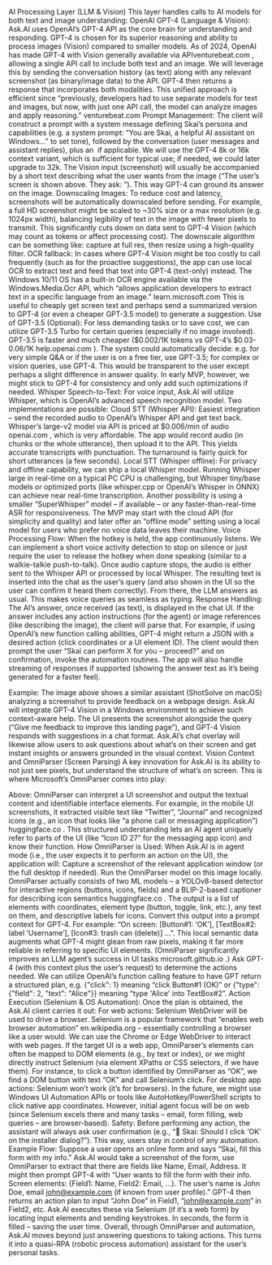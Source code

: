 AI Processing Layer (LLM & Vision)
This layer handles calls to AI models for both text and image understanding:
OpenAI GPT-4 (Language & Vision): Ask.AI uses OpenAI’s GPT-4 API as the core brain for understanding and responding. GPT-4 is chosen for its superior reasoning and ability to process images (Vision) compared to smaller models. As of 2024, OpenAI has made GPT-4 with Vision generally available via API​
venturebeat.com
, allowing a single API call to include both text and an image. We will leverage this by sending the conversation history (as text) along with any relevant screenshot (as binary/image data) to the API. GPT-4 then returns a response that incorporates both modalities. This unified approach is efficient since “previously, developers had to use separate models for text and images, but now, with just one API call, the model can analyze images and apply reasoning.”​
venturebeat.com
Prompt Management: The client will construct a prompt with a system message defining Skai’s persona and capabilities (e.g. a system prompt: “You are Skai, a helpful AI assistant on Windows...” to set tone), followed by the conversation (user messages and assistant replies), plus an <image> if applicable. We will use the GPT-4 8k or 16k context variant, which is sufficient for typical use; if needed, we could later upgrade to 32k. The Vision input (screenshot) will usually be accompanied by a short text describing what the user wants from the image (“The user’s screen is shown above. They ask: <user question>”). This way GPT-4 can ground its answer on the image.
Downscaling Images: To reduce cost and latency, screenshots will be automatically downscaled before sending. For example, a full HD screenshot might be scaled to ~30% size or a max resolution (e.g. 1024px width), balancing legibility of text in the image with fewer pixels to transmit. This significantly cuts down on data sent to GPT-4 Vision (which may count as tokens or affect processing cost). The downscale algorithm can be something like: capture at full res, then resize using a high-quality filter.
OCR fallback: In cases where GPT-4 Vision might be too costly to call frequently (such as for the proactive suggestions), the app can use local OCR to extract text and feed that text into GPT-4 (text-only) instead. The Windows 10/11 OS has a built-in OCR engine available via the Windows.Media.Ocr API, which “allows application developers to extract text in a specific language from an image.”​
learn.microsoft.com
 This is useful to cheaply get screen text and perhaps send a summarized version to GPT-4 (or even a cheaper GPT-3.5 model) to generate a suggestion.
Use of GPT-3.5 (Optional): For less demanding tasks or to save cost, we can utilize GPT-3.5 Turbo for certain queries (especially if no image involved). GPT-3.5 is faster and much cheaper ($0.002/1K tokens vs GPT-4’s $0.03-0.06/1K​
help.openai.com
). The system could automatically decide: e.g. for very simple Q&A or if the user is on a free tier, use GPT-3.5; for complex or vision queries, use GPT-4. This would be transparent to the user except perhaps a slight difference in answer quality. In early MVP, however, we might stick to GPT-4 for consistency and only add such optimizations if needed.
Whisper Speech-to-Text: For voice input, Ask.AI will utilize Whisper, which is OpenAI’s advanced speech recognition model. Two implementations are possible:
Cloud STT (Whisper API): Easiest integration – send the recorded audio to OpenAI’s Whisper API and get text back. Whisper’s large-v2 model via API is priced at $0.006/min of audio​
openai.com
, which is very affordable. The app would record audio (in chunks or the whole utterance), then upload it to the API. This yields accurate transcripts with punctuation. The turnaround is fairly quick for short utterances (a few seconds).
Local STT (Whisper offline): For privacy and offline capability, we can ship a local Whisper model. Running Whisper large in real-time on a typical PC CPU is challenging, but Whisper tiny/base models or optimized ports (like whisper.cpp or OpenAI’s Whisper in ONNX) can achieve near real-time transcription. Another possibility is using a smaller “SuperWhisper” model – if available – or any faster-than-real-time ASR for responsiveness. The MVP may start with the cloud API (for simplicity and quality) and later offer an “offline mode” setting using a local model for users who prefer no voice data leaves their machine.
Voice Processing Flow: When the hotkey is held, the app continuously listens. We can implement a short voice activity detection to stop on silence or just require the user to release the hotkey when done speaking (similar to a walkie-talkie push-to-talk). Once audio capture stops, the audio is either sent to the Whisper API or processed by local Whisper. The resulting text is inserted into the chat as the user’s query (and also shown in the UI so the user can confirm it heard them correctly). From there, the LLM answers as usual. This makes voice queries as seamless as typing.
Response Handling: The AI’s answer, once received (as text), is displayed in the chat UI. If the answer includes any action instructions (for the agent) or image references (like describing the image), the client will parse that. For example, if using OpenAI’s new function calling abilities, GPT-4 might return a JSON with a desired action (click coordinates or a UI element ID). The client would then prompt the user “Skai can perform X for you – proceed?” and on confirmation, invoke the automation routines. The app will also handle streaming of responses if supported (showing the answer text as it’s being generated for a faster feel).


Example: The image above shows a similar assistant (ShotSolve on macOS) analyzing a screenshot to provide feedback on a webpage design. Ask.AI will integrate GPT-4 Vision in a Windows environment to achieve such context-aware help. The UI presents the screenshot alongside the query (“Give me feedback to improve this landing page”), and GPT-4 Vision responds with suggestions in a chat format. Ask.AI’s chat overlay will likewise allow users to ask questions about what’s on their screen and get instant insights or answers grounded in the visual context.
Vision Context and OmniParser (Screen Parsing)
A key innovation for Ask.AI is its ability to not just see pixels, but understand the structure of what’s on screen. This is where Microsoft’s OmniParser comes into play: 

Above: OmniParser can interpret a UI screenshot and output the textual content and identifiable interface elements. For example, in the mobile UI screenshots, it extracted visible text like “Twitter”, “Journal” and recognized icons (e.g., an icon that looks like “a phone call or messaging application”)​
huggingface.co
. This structured understanding lets an AI agent uniquely refer to parts of the UI (like “Icon ID 27” for the messaging app icon) and know their function.
How OmniParser is Used: When Ask.AI is in agent mode (i.e., the user expects it to perform an action on the UI), the application will:
Capture a screenshot of the relevant application window (or the full desktop if needed).
Run the OmniParser model on this image locally. OmniParser actually consists of two ML models – a YOLOv8-based detector for interactive regions (buttons, icons, fields) and a BLIP-2-based captioner for describing icon semantics​
huggingface.co
. The output is a list of elements with coordinates, element type (button, toggle, link, etc.), any text on them, and descriptive labels for icons.
Convert this output into a prompt context for GPT-4. For example: “On screen: [Button#1: ‘OK’], [TextBox#2: label ‘Username’], [Icon#3: trash can (delete)] …”. This local semantic data augments what GPT-4 might glean from raw pixels, making it far more reliable in referring to specific UI elements. (OmniParser significantly improves an LLM agent’s success in UI tasks​
microsoft.github.io
.)
Ask GPT-4 (with this context plus the user’s request) to determine the actions needed. We can utilize OpenAI’s function calling feature to have GPT return a structured plan, e.g. {"click": 1} meaning “click Button#1 (OK)” or {"type": {"field": 2, "text": "Alice"}} meaning “type 'Alice' into TextBox#2”.
Action Execution (Selenium & OS Automation): Once the plan is obtained, the Ask.AI client carries it out:
For web actions: Selenium WebDriver will be used to drive a browser. Selenium is a popular framework that “enables web browser automation”​
en.wikipedia.org
 – essentially controlling a browser like a user would. We can use the Chrome or Edge WebDriver to interact with web pages. If the target UI is a web app, OmniParser’s elements can often be mapped to DOM elements (e.g., by text or index), or we might directly instruct Selenium (via element XPaths or CSS selectors, if we have them). For instance, to click a button identified by OmniParser as “OK”, we find a DOM button with text “OK” and call Selenium’s click.
For desktop app actions: Selenium won’t work (it’s for browsers). In the future, we might use Windows UI Automation APIs or tools like AutoHotkey/PowerShell scripts to click native app coordinates. However, initial agent focus will be on web (since Selenium excels there and many tasks – email, form filling, web queries – are browser-based).
Safety: Before performing any action, the assistant will always ask user confirmation (e.g., “🤖 Skai: Should I click ‘OK’ on the installer dialog?”). This way, users stay in control of any automation.
Example Flow: Suppose a user opens an online form and says “Skai, fill this form with my info.” Ask.AI would take a screenshot of the form, use OmniParser to extract that there are fields like Name, Email, Address. It might then prompt GPT-4 with “User wants to fill the form with their info. Screen elements: {Field1: Name, Field2: Email, …}. The user’s name is John Doe, email john@example.com (if known from user profile).” GPT-4 then returns an action plan to input “John Doe” in Field1, “john@example.com” in Field2, etc. Ask.AI executes these via Selenium (if it’s a web form) by locating input elements and sending keystrokes. In seconds, the form is filled – saving the user time.
Overall, through OmniParser and automation, Ask.AI moves beyond just answering questions to taking actions. This turns it into a quasi-RPA (robotic process automation) assistant for the user’s personal tasks.